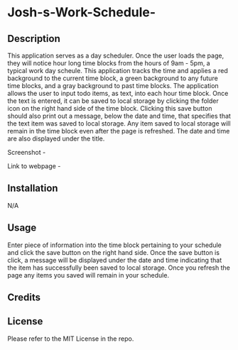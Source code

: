 # Josh-s-Work-Schedule-

## Description

This application serves as a day scheduler. Once the user loads the page, they will notice hour long time blocks from the hours of 9am - 5pm, a typical work day scheule. This application tracks the time and applies a red background to the current time block, a green background to any future time blocks, and a gray background to past time blocks. The application allows the user to input todo items, as text, into each hour time block. Once the text is entered, it can be saved to local storage by clicking the folder icon on the right hand side of the time block. Clicking this save button should also print out a message, below the date and time, that specifies that the text item was saved to local storage. Any item saved to local storage will remain in the time block even after the page is refreshed. The date and time are also displayed under the title.

Screenshot - 

Link to webpage - 

## Installation

N/A

## Usage

Enter piece of information into the time block pertaining to your schedule and click the save button on the right hand side. Once the save button is click, a message will be displayed under the date and time indicating that the item has successfully been saved to local storage. Once you refresh the page any items you saved will remain in your schedule. 

## Credits

## License 

Please refer to the MIT License in the repo.